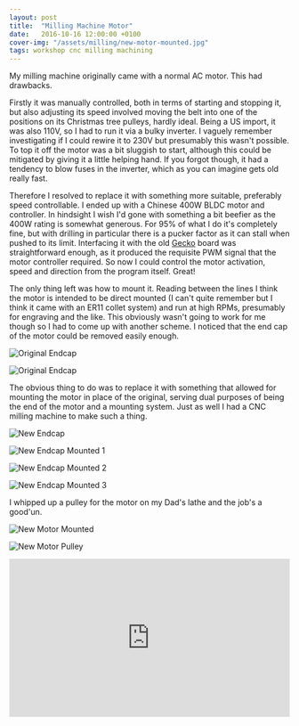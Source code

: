 ```yaml
---
layout: post
title:  "Milling Machine Motor"
date:   2016-10-16 12:00:00 +0100
cover-img: "/assets/milling/new-motor-mounted.jpg"
tags: workshop cnc milling machining
---
```

My milling machine originally came with a normal AC motor. This had drawbacks.

Firstly it was manually controlled, both in terms of starting and stopping it, but also adjusting its speed involved moving the belt into one of the positions on its Christmas tree pulleys, hardly ideal. Being a US import, it was also 110V, so I had to run it via a bulky inverter. I vaguely remember investigating if I could rewire it to 230V but presumably this wasn't possible. To top it off the motor was a bit sluggish to start, although this could be mitigated by giving it a little helping hand. If you forgot though, it had a tendency to blow fuses in the inverter, which as you can imagine gets old really fast.

Therefore I resolved to replace it with something more suitable, preferably speed controllable. I ended up with a Chinese 400W BLDC motor and controller. In hindsight I wish I'd gone with something a bit beefier as the 400W rating is somewhat generous. For 95% of what I do it's completely fine, but with drilling in particular there is a pucker factor as it can stall when pushed to its limit. Interfacing it with the old [Gecko](https://www.geckodrive.com/) board was straightforward enough, as it produced the requisite PWM signal that the motor controller required. So now I could control the motor activation, speed and direction from the program itself. Great!

The only thing left was how to mount it. Reading between the lines I think the motor is intended to be direct mounted (I can't quite remember but I think it came with an ER11 collet system) and run at high RPMs, presumably for engraving and the like. This obviously wasn't going to work for me though so I had to come up with another scheme. I noticed that the end cap of the motor could be removed easily enough.

![Original Endcap](/assets/milling/original-motor-endcap.jpg)

![Original Endcap](/assets/milling/original-motor-endcap-inside.jpg)

The obvious thing to do was to replace it with something that allowed for mounting the motor in place of the original, serving dual purposes of being the end of the motor and a mounting system. Just as well I had a CNC milling machine to make such a thing.

![New Endcap](/assets/milling/new-endcap.jpg)

![New Endcap Mounted 1](/assets/milling/new-endcap-mounted1.jpg)

![New Endcap Mounted 2](/assets/milling/new-endcap-mounted2.jpg)

![New Endcap Mounted 3](/assets/milling/new-endcap-mounted3.jpg)

I whipped up a pulley for the motor on my Dad's lathe and the job's a good'un.

![New Motor Mounted](/assets/milling/new-motor-mounted.jpg)

![New Motor Pulley](/assets/milling/new-motor-pulley.jpg)

<iframe style="width: 100%; aspect-ratio: 16 / 9" src="https://www.youtube.com/embed/tCLQpNWgJWQ" title="YouTube video player" frameborder="0" allowfullscreen></iframe>
